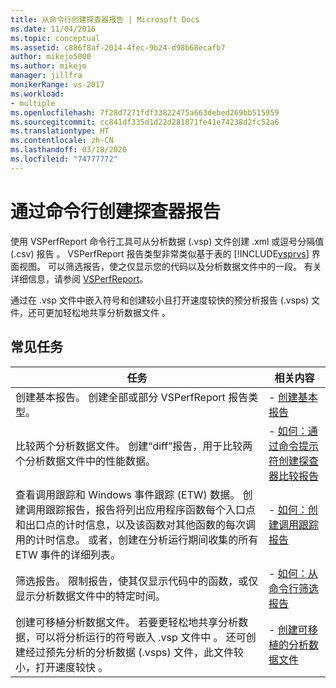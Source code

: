 ```yaml
---
title: 从命令行创建探查器报告 | Microsoft Docs
ms.date: 11/04/2016
ms.topic: conceptual
ms.assetid: c886f8af-2014-4fec-9b24-d98b68ecafb7
author: mikejo5000
ms.author: mikejo
manager: jillfra
monikerRange: vs-2017
ms.workload:
- multiple
ms.openlocfilehash: 7f28d7271fdf33822475a663debed269bb515959
ms.sourcegitcommit: cc841df335d1d22d281871fe41e74238d2fc52a6
ms.translationtype: HT
ms.contentlocale: zh-CN
ms.lasthandoff: 03/18/2020
ms.locfileid: "74777772"
---
```

# <a name="create-profiler-reports-from-the-command-line"></a>通过命令行创建探查器报告
使用 VSPerfReport 命令行工具可从分析数据 (.vsp) 文件创建 .xml 或逗号分隔值 (.csv) 报告     。 VSPerfReport 报告类型非常类似基于表的 [!INCLUDE[vsprvs](../code-quality/includes/vsprvs_md.md)] 界面视图。 可以筛选报告，使之仅显示您的代码以及分析数据文件中的一段。 有关详细信息，请参阅 [VSPerfReport](../profiling/vsperfreport.md)。

 通过在 .vsp 文件中嵌入符号和创建较小且打开速度较快的预分析报告 (.vsps) 文件，还可更加轻松地共享分析数据文件   。

## <a name="common-tasks"></a>常见任务

|任务|相关内容|
|----------|---------------------|
|创建基本报告。  创建全部或部分 VSPerfReport 报告类型。|-   [创建基本报告](../profiling/creating-basic-profiling-reports-from-the-command-line.md)|
|比较两个分析数据文件。  创建“diff”报告，用于比较两个分析数据文件中的性能数据。|-   [如何：通过命令提示符创建探查器比较报告](../profiling/how-to-create-a-profiler-comparison-report-from-a-command-prompt.md)|
|查看调用跟踪和 Windows 事件跟踪 (ETW) 数据。  创建调用跟踪报告，报告将列出应用程序函数每个入口点和出口点的计时信息，以及该函数对其他函数的每次调用的计时信息。 或者，创建在分析运行期间收集的所有 ETW 事件的详细列表。|-   [如何：创建调用跟踪报告](../profiling/how-to-create-a-profiling-tools-call-trace-report.md)|
|筛选报告。  限制报告，使其仅显示代码中的函数，或仅显示分析数据文件中的特定时间。|-   [如何：从命令行筛选报告](../profiling/how-to-filter-reports-from-the-command-line.md)|
|创建可移植分析数据文件。  若要更轻松地共享分析数据，可以将分析运行的符号嵌入 .vsp 文件中  。 还可创建经过预先分析的分析数据 (.vsps) 文件，此文件较小，打开速度较快  。|-   [创建可移植的分析数据文件](../profiling/creating-portable-profiling-data-files-from-the-command-line.md)|
